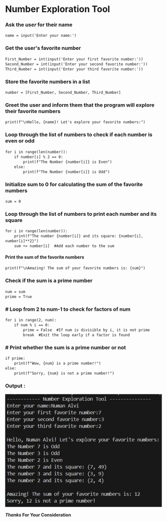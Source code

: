 #  Number Exploration Tool 
### Ask the _user_ for their name
```
name = input('Enter your name:')
```

### Get the user's __favorite number__
```
First_Number = int(input('Enter your first favorite number:'))
Second_Number = int(input('Enter your second favorite number:'))
Third_Number = int(input('Enter your third favorite number:'))
```

### Store the favorite numbers in a list
```
number = [First_Number, Second_Number, Third_Number]
```

###  Greet the user and inform them that the program will explore their favorite numbers
```
print(f"\nHello, {name}! Let's explore your favorite numbers:")
```

### Loop through the list of numbers to check if each number is even or odd
```
for i in range(len(number)):
    if number[i] % 2 == 0:
        print(f"The Number {number[i]} is Even")
    else:
        print(f"The Number {number[i]} is Odd")
```

### Initialize sum to 0 for calculating the sum of the favorite numbers
```
sum = 0
```

### Loop through the list of numbers to print each number and its square
```
for i in range(len(number)):
    print(f"The number {number[i]} and its square: {number[i], number[i]**2}")
    sum += number[i]  #Add each number to the sum
```

#### Print the sum of the favorite numbers
```
print(f"\nAmazing! The sum of your favorite numbers is: {sum}")
```

### Check if the sum is a prime number
```
num = sum
prime = True
```

### # Loop from 2 to num-1 to check for factors of num
```
for i in range(2, num):
    if num % i == 0:
        prime = False  #If num is divisible by i, it is not prime
        break  #Exit the loop early if a factor is found
```

### # Print whether the sum is a prime number or not
```
if prime:        
    print(f"Wow, {num} is a prime number!")
else:
    print(f"Sorry, {num} is not a prime number!")
```
### Output :
![Program Output Image](https://github.com/MuhammadNumanAlvi/Python-Learning-From-Beginner-To-Advance/blob/main/Basic%20Project%20on%20Number%20Exploration%20Tool/Program%20Output%20Image.PNG?raw=true)

***Thanks* For Your Consideration**




